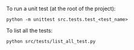 To run a unit test (at the root of the project):
```
python -m unittest src.tests.test_<test_name>
```

To list all the tests:
```
python src/tests/list_all_test.py
```